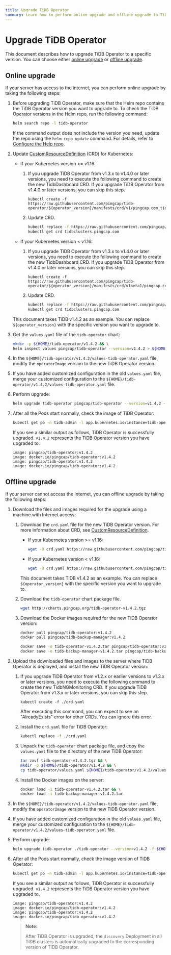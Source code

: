 ```yaml
---
title: Upgrade TiDB Operator
summary: Learn how to perform online upgrade and offline upgrade to TiDB Operator in the Kubernetes cluster.
---
```


# Upgrade TiDB Operator

This document describes how to upgrade TiDB Operator to a specific version. You can choose either [online upgrade](#online-upgrade) or [offline upgrade](#offline-upgrade).

## Online upgrade

If your server has access to the internet, you can perform online upgrade by taking the following steps:

1. Before upgrading TiDB Operator, make sure that the Helm repo contains the TiDB Operator version you want to upgrade to. To check the TiDB Operator versions in the Helm repo, run the following command:

    ```bash
    helm search repo -l tidb-operator
    ```

    If the command output does not include the version you need, update the repo using the `helm repo update` command. For details, refer to [Configure the Help repo](tidb-toolkit.md#configure-the-helm-repo).

2. Update [CustomResourceDefinition](https://kubernetes.io/docs/tasks/access-kubernetes-api/custom-resources/custom-resource-definitions/) (CRD) for Kubernetes:

    * If your Kubernetes version >= v1.16:

        1. If you upgrade TiDB Operator from v1.3.x to v1.4.0 or later versions, you need to execute the following command to create the new TidbDashboard CRD. If you upgrade TiDB Operator from v1.4.0 or later versions, you can skip this step.

            
            ```shell
            kubectl create -f https://raw.githubusercontent.com/pingcap/tidb-operator/${operator_version}/manifests/crd/v1/pingcap.com_tidbdashboards.yaml
            ```

        2. Update CRD.

            
            ```bash
            kubectl replace -f https://raw.githubusercontent.com/pingcap/tidb-operator/${operator_version}/manifests/crd.yaml && \
            kubectl get crd tidbclusters.pingcap.com
            ```

    * If your Kubernetes version < v1.16:

        1. If you upgrade TiDB Operator from v1.3.x to v1.4.0 or later versions, you need to execute the following command to create the new TidbDashboard CRD. If you upgrade TiDB Operator from v1.4.0 or later versions, you can skip this step.

            
            ```shell
            kubectl create -f https://raw.githubusercontent.com/pingcap/tidb-operator/${operator_version}/manifests/crd/v1beta1/pingcap.com_tidbdashboards.yaml
            ```

        2. Update CRD.

            
            ```bash
            kubectl replace -f https://raw.githubusercontent.com/pingcap/tidb-operator/${operator_version}/manifests/crd_v1beta1.yaml && \
            kubectl get crd tidbclusters.pingcap.com
            ```

    This document takes TiDB v1.4.2 as an example. You can replace `${operator_version}` with the specific version you want to upgrade to.

3. Get the `values.yaml` file of the `tidb-operator` chart:

    
    ```bash
    mkdir -p ${HOME}/tidb-operator/v1.4.2 && \
    helm inspect values pingcap/tidb-operator --version=v1.4.2 > ${HOME}/tidb-operator/v1.4.2/values-tidb-operator.yaml
    ```

4. In the `${HOME}/tidb-operator/v1.4.2/values-tidb-operator.yaml` file, modify the `operatorImage` version to the new TiDB Operator version.

5. If you have added customized configuration in the old `values.yaml` file, merge your customized configuration to the `${HOME}/tidb-operator/v1.4.2/values-tidb-operator.yaml` file.

6. Perform upgrade:

    
    ```bash
    helm upgrade tidb-operator pingcap/tidb-operator --version=v1.4.2 -f ${HOME}/tidb-operator/v1.4.2/values-tidb-operator.yaml
    ```

7. After all the Pods start normally, check the image of TiDB Operator:

    
    ```bash
    kubectl get po -n tidb-admin -l app.kubernetes.io/instance=tidb-operator -o yaml | grep 'image:.*operator:'
    ```

    If you see a similar output as follows, TiDB Operator is successfully upgraded. `v1.4.2` represents the TiDB Operator version you have upgraded to.

    ```
    image: pingcap/tidb-operator:v1.4.2
    image: docker.io/pingcap/tidb-operator:v1.4.2
    image: pingcap/tidb-operator:v1.4.2
    image: docker.io/pingcap/tidb-operator:v1.4.2
    ```

## Offline upgrade

If your server cannot access the Internet, you can offline upgrade by taking the following steps:

1. Download the files and images required for the upgrade using a machine with Internet access:

    1. Download the `crd.yaml` file for the new TiDB Operator version. For more information about CRD, see [CustomResourceDefinition](https://kubernetes.io/docs/tasks/access-kubernetes-api/custom-resources/custom-resource-definitions/).

        * If your Kubernetes version >= v1.16:

            
            ```bash
            wget -O crd.yaml https://raw.githubusercontent.com/pingcap/tidb-operator/${operator_version}/manifests/crd.yaml
            ```

        * If your Kubernetes version < v1.16:

            
            ```bash
            wget -O crd.yaml https://raw.githubusercontent.com/pingcap/tidb-operator/${operator_version}/manifests/crd_v1beta1.yaml
            ```

        This document takes TiDB v1.4.2 as an example. You can replace `${operator_version}` with the specific version you want to upgrade to.

    2. Download the `tidb-operator` chart package file.

        
        ```bash
        wget http://charts.pingcap.org/tidb-operator-v1.4.2.tgz
        ```

    3. Download the Docker images required for the new TiDB Operator version:

        
        ```bash
        docker pull pingcap/tidb-operator:v1.4.2
        docker pull pingcap/tidb-backup-manager:v1.4.2

        docker save -o tidb-operator-v1.4.2.tar pingcap/tidb-operator:v1.4.2
        docker save -o tidb-backup-manager-v1.4.2.tar pingcap/tidb-backup-manager:v1.4.2
        ```

2. Upload the downloaded files and images to the server where TiDB Operator is deployed, and install the new TiDB Operator version:

    1. If you upgrade TiDB Operator from v1.2.x or earlier versions to v1.3.x or later versions, you need to execute the following command to create the new TidbNGMonitoring CRD. If you upgrade TiDB Operator from v1.3.x or later versions, you can skip this step.

        
        ```shell
        kubectl create -f ./crd.yaml
        ```

        After executing this command, you can expect to see an "AlreadyExists" error for other CRDs. You can ignore this error.

    2. Install the `crd.yaml` file for TiDB Operator:

        
        ```bash
        kubectl replace -f ./crd.yaml
        ```

    3. Unpack the `tidb-operator` chart package file, and copy the `values.yaml` file to the directory of the new TiDB Operator:

        
        ```bash
        tar zxvf tidb-operator-v1.4.2.tgz && \
        mkdir -p ${HOME}/tidb-operator/v1.4.2 && \
        cp tidb-operator/values.yaml ${HOME}/tidb-operator/v1.4.2/values-tidb-operator.yaml
        ```

    4. Install the Docker images on the server:

        
        ```bash
        docker load -i tidb-operator-v1.4.2.tar && \
        docker load -i tidb-backup-manager-v1.4.2.tar
        ```

3. In the `${HOME}/tidb-operator/v1.4.2/values-tidb-operator.yaml` file, modify the `operatorImage` version to the new TiDB Operator version.

4. If you have added customized configuration in the old `values.yaml` file, merge your customized configuration to the `${HOME}/tidb-operator/v1.4.2/values-tidb-operator.yaml` file.

5. Perform upgrade:

    
    ```bash
    helm upgrade tidb-operator ./tidb-operator --version=v1.4.2 -f ${HOME}/tidb-operator/v1.4.2/values-tidb-operator.yaml
    ```

6. After all the Pods start normally, check the image version of TiDB Operator:

    
    ```bash
    kubectl get po -n tidb-admin -l app.kubernetes.io/instance=tidb-operator -o yaml | grep 'image:.*operator:'
    ```

    If you see a similar output as follows, TiDB Operator is successfully upgraded. `v1.4.2` represents the TiDB Operator version you have upgraded to.

    ```
    image: pingcap/tidb-operator:v1.4.2
    image: docker.io/pingcap/tidb-operator:v1.4.2
    image: pingcap/tidb-operator:v1.4.2
    image: docker.io/pingcap/tidb-operator:v1.4.2
    ```

    > **Note:**
    >
    > After TiDB Operator is upgraded, the `discovery` Deployment in all TiDB clusters is automatically upgraded to the corresponding version of TiDB Operator.
